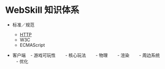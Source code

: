 # WebSkill 知识体系

- 标准／规范
    - [HTTP](https://eyvic.github.io/2018/05/16/HTTP/)
    - W3C
    - ECMAScript
    
- 客户端
    - 游戏可玩性
        - 核心玩法
        - 物理
        - 渲染
        - 周边系统
    - 优化
